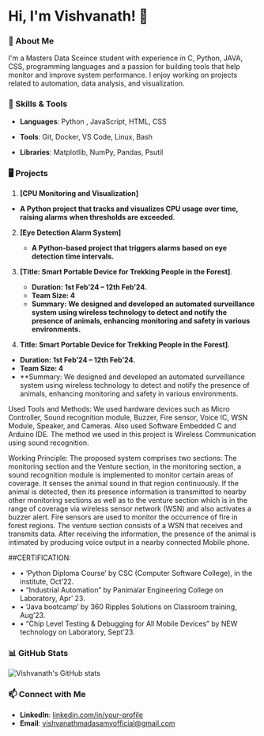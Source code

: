 # Hi, I'm Vishvanath! 👋

### 🚀 About Me

I'm a Masters Data Sceince student with experience in C, Python, JAVA, CSS, programming languages and a passion for building tools that help monitor and improve system performance. I enjoy working on projects related to automation, data analysis, and visualization.

### 🔧 Skills & Tools

- **Languages**: Python , JavaScript, HTML, CSS

- **Tools**: Git, Docker, VS Code, Linux, Bash

- **Libraries**: Matplotlib, NumPy, Pandas, Psutil

### 🖥️ Projects

1. **[CPU Monitoring and Visualization]**  
- **A Python project that tracks and visualizes CPU usage over time, raising alarms when thresholds are exceeded**.

2. **[Eye Detection Alarm System]** 
   -  **A Python-based project that triggers alarms based on eye detection time intervals.**

3. **[Title: Smart Portable Device for Trekking People in the Forest]**.
   - **Duration: 1st Feb’24 – 12th Feb’24.**
   - **Team Size: 4**
   - **Summary: We designed and developed an automated surveillance system using wireless technology to detect and notify the presence of animals, enhancing 
     monitoring and safety in various environments.**

4. **Title: Smart Portable Device for Trekking People in the Forest]**.
- **Duration: 1st Feb’24 – 12th Feb’24.**
- **Team Size: 4**
- **Summary: We designed and developed an automated surveillance system using wireless technology to detect and notify the presence of animals, enhancing monitoring and safety in various environments.

Used Tools and Methods:
We used hardware devices such as Micro Controller, Sound recognition module, Buzzer, Fire sensor, Voice IC, WSN Module, Speaker, and Cameras. Also used Software Embedded C and Arduino IDE. The method we used in this project is Wireless Communication using sound recognition.

Working Principle:
The proposed system comprises two sections: The monitoring section and the Venture section, in the monitoring section, a sound recognition module is implemented to monitor certain areas of coverage. It senses the animal sound in that region continuously. If the animal is detected, then its presence information is transmitted to nearby other monitoring sections as well as to the venture section which is in the range of coverage via wireless sensor network (WSN) and also activates a buzzer alert. Fire sensors are used to monitor the occurrence of fire in forest regions. The venture section consists of a WSN that receives and transmits data. After receiving the information, the presence of the animal is intimated by producing voice output in a nearby connected Mobile phone.

##CERTIFICATION:
- •	‘Python Diploma Course’ by CSC (Computer Software College), in the institute, Oct’22.
- •	“Industrial Automation” by Panimalar Engineering College on Laboratory, Apr’ 23.
- •	‘Java bootcamp’ by 360 Ripples Solutions on Classroom training, Aug’23.
- •	“Chip Level Testing & Debugging for All Mobile Devices” by NEW technology on Laboratory, Sept’23.


### 📊 GitHub Stats

![Vishvanath's GitHub stats](https://github-readme-stats.vercel.app/api?username=your-username&show_icons=true&theme=dark)

### 📫 Connect with Me

- **LinkedIn**: [linkedin.com/in/your-profile](linkedin.com/in/vishvanath-madasamy-4564392b3)
- **Email**: vishvanathmadasamyofficial@gmail.com

<!---
Vishvanath0523/Vishvanath0523 is a ✨ special ✨ repository because its `README.md` (this file) appears on your GitHub profile.
You can click the Preview link to take a look at your changes.
--->
